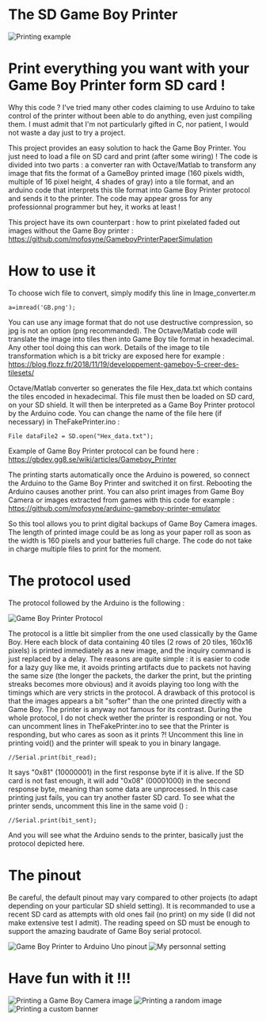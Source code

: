 # The SD Game Boy Printer

![Printing example](https://github.com/Raphael-Boichot/The-FakePrinter/blob/master/Illustrations/Print_test2.png)

# Print everything you want with your Game Boy Printer form SD card !

Why this code ? I've tried many other codes claiming to use Arduino to take control of the printer without been able to do anything, even just compiling them. I must admit that I'm not particularly gifted in C, nor patient, I would not waste a day just to try a project.

This project provides an easy solution to hack the Game Boy Printer. You just need to load a file on SD card and print (after some wiring) ! The code is divided into two parts : a converter ran with Octave/Matlab to transform any image that fits the format of a GameBoy printed image (160 pixels width, multiple of 16 pixel height, 4 shades of gray) into a tile format, and an arduino code that interprets this tile format into Game Boy Printer protocol and sends it to the printer. The code may appear gross for any professionnal programmer but hey, it works at least !

This project have its own counterpart : how to print pixelated faded out images without the Game Boy printer :
https://github.com/mofosyne/GameboyPrinterPaperSimulation


# How to use it

To choose wich file to convert, simply modify this line in Image_converter.m

    a=imread('GB.png');

You can use any image format that do not use destructive compression, so jpg is not an option (png recommanded). The Octave/Matlab code will translate the image into tiles then into Game Boy tile format in hexadecimal. Any other tool doing this can work. Details of the image to tile transformation which is a bit tricky are exposed here for example :
https://blog.flozz.fr/2018/11/19/developpement-gameboy-5-creer-des-tilesets/

Octave/Matlab converter so generates the file Hex_data.txt which contains the tiles encoded in hexadecimal. This file must then be loaded on SD card, on your SD shield. It will then be interpreted as a Game Boy Printer protocol by the Arduino code. You can change the name of the file here (if necessary) in TheFakePrinter.ino :

    File dataFile2 = SD.open("Hex_data.txt");

Example of Game Boy Printer protocol can be found here : 
https://gbdev.gg8.se/wiki/articles/Gameboy_Printer

The printing starts automatically once the Arduino is powered, so connect the Arduino to the Game Boy Printer and switched it on first. Rebooting the Arduino causes another print. You can also print images from Game Boy Camera or images extracted from games with this code for example :
https://github.com/mofosyne/arduino-gameboy-printer-emulator

So this tool allows you to print digital backups of Game Boy Camera images. The length of printed image could be as long as your paper roll as soon as the width is 160 pixels and your batteries full charge. The code do not take in charge multiple files to print for the moment.

# The protocol used

The protocol followed by the Arduino is the following :

![Game Boy Printer Protocol](https://github.com/Raphael-Boichot/The-FakePrinter/blob/master/Illustrations/Printing_protocol.PNG)

The protocol is a little bit simplier from the one used classically by the Game Boy. Here each block of data containing 40 tiles (2 rows of 20 tiles, 160x16 pixels) is printed immediately as a new image, and the inquiry command is just replaced by a delay. The reasons are quite simple : it is easier to code for a lazy guy like me, it avoids printing artifacts due to packets not having the same size (the longer the packets, the darker the print, but the printing streaks becomes more obvious) and it avoids playing too long with the timings which are very stricts in the protocol. A drawback of this protocol is that the images appears a bit "softer" than the one printed directly with a Game Boy. The printer is anyway not famous for its contrast. During the whole protocol, I do not check wether the printer is responding or not. You can uncomment lines in TheFakePrinter.ino to see that the Printer is responding, but who cares as soon as it prints ?! Uncomment this line in printing void() and the printer will speak to you in binary langage. 

    //Serial.print(bit_read);

It says "0x81" (10000001) in the first response byte if it is alive. If the SD card is not fast enough, it will add "0x08" (00001000) in the second response byte, meaning than some data are unprocessed. In this case printing just fails, you can try another faster SD card. To see what the printer sends, uncomment this line in the same void () : 

    //Serial.print(bit_sent);

And you will see what the Arduino sends to the printer, basically just the protocol depicted here.

# The pinout

Be careful, the default pinout may vary compared to other projects (to adapt depending on your particular SD shield setting). It is recommanded to use a recent SD card as attempts with old ones fail (no print) on my side (I did not make extensive test I admit). The reading speed on SD must be enough to support the amazing baudrate of Game Boy serial protocol.

![Game Boy Printer to Arduino Uno pinout](https://github.com/Raphael-Boichot/The-FakePrinter/blob/master/Illustrations/Pinout.PNG)
![My personnal setting](https://github.com/Raphael-Boichot/The-FakePrinter/blob/master/Illustrations/My_setting.PNG)

# Have fun with it !!!

![Printing a Game Boy Camera image](https://github.com/Raphael-Boichot/The-FakePrinter/blob/master/Illustrations/Printing_Example2.PNG)
![Printing a random image](https://github.com/Raphael-Boichot/The-FakePrinter/blob/master/Illustrations/Printing_Example.PNG)
![Printing a custom banner](https://github.com/Raphael-Boichot/The-FakePrinter/blob/master/Illustrations/Printing_Example3.PNG)
